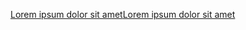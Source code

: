 

[Lorem ipsum dolor sit amet](http://joedicadssssstro.com)[Lorem ipsum dolor sit amet](http://joedicadssssstro.com)
